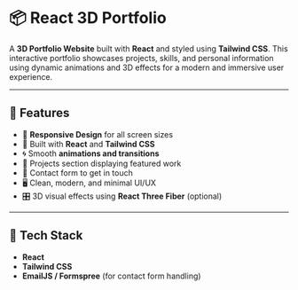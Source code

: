 # 📦 React 3D Portfolio

A **3D Portfolio Website** built with **React** and styled using **Tailwind CSS**. This interactive portfolio showcases projects, skills, and personal information using dynamic animations and 3D effects for a modern and immersive user experience.

---

## 🎨 Features

- 📱 **Responsive Design** for all screen sizes
- 🎨 Built with **React** and **Tailwind CSS**
- 🌀 Smooth **animations and transitions**
- 📂 Projects section displaying featured work
- 📝 Contact form to get in touch
- 🖥️ Clean, modern, and minimal UI/UX
- 🎛️ 3D visual effects using **React Three Fiber** (optional)

---

## 🚀 Tech Stack

- **React**
- **Tailwind CSS**
- **EmailJS / Formspree** (for contact form handling)
